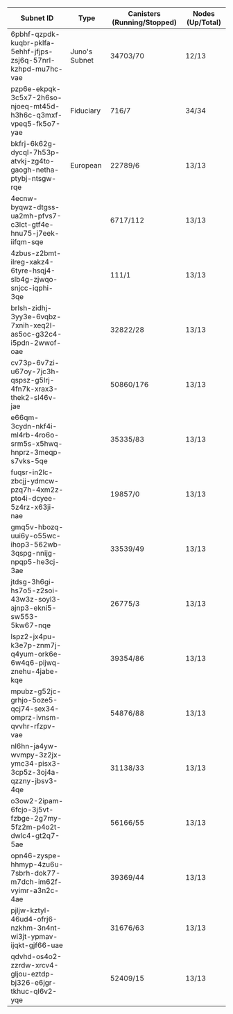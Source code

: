 | Subnet ID | Type | Canisters (Running/Stopped) | Nodes (Up/Total) |
|-----------|----------------|---------------------|------------------|
| 6pbhf-qzpdk-kuqbr-pklfa-5ehhf-jfjps-zsj6q-57nrl-kzhpd-mu7hc-vae | Juno's Subnet | 34703/70 | 12/13 |
| pzp6e-ekpqk-3c5x7-2h6so-njoeq-mt45d-h3h6c-q3mxf-vpeq5-fk5o7-yae | Fiduciary | 716/7 | 34/34 |
| bkfrj-6k62g-dycql-7h53p-atvkj-zg4to-gaogh-netha-ptybj-ntsgw-rqe | European | 22789/6 | 13/13 |
| 4ecnw-byqwz-dtgss-ua2mh-pfvs7-c3lct-gtf4e-hnu75-j7eek-iifqm-sqe |  | 6717/112 | 13/13 |
| 4zbus-z2bmt-ilreg-xakz4-6tyre-hsqj4-slb4g-zjwqo-snjcc-iqphi-3qe |  | 111/1 | 13/13 |
| brlsh-zidhj-3yy3e-6vqbz-7xnih-xeq2l-as5oc-g32c4-i5pdn-2wwof-oae |  | 32822/28 | 13/13 |
| cv73p-6v7zi-u67oy-7jc3h-qspsz-g5lrj-4fn7k-xrax3-thek2-sl46v-jae |  | 50860/176 | 13/13 |
| e66qm-3cydn-nkf4i-ml4rb-4ro6o-srm5s-x5hwq-hnprz-3meqp-s7vks-5qe |  | 35335/83 | 13/13 |
| fuqsr-in2lc-zbcjj-ydmcw-pzq7h-4xm2z-pto4i-dcyee-5z4rz-x63ji-nae |  | 19857/0 | 13/13 |
| gmq5v-hbozq-uui6y-o55wc-ihop3-562wb-3qspg-nnijg-npqp5-he3cj-3ae |  | 33539/49 | 13/13 |
| jtdsg-3h6gi-hs7o5-z2soi-43w3z-soyl3-ajnp3-ekni5-sw553-5kw67-nqe |  | 26775/3 | 13/13 |
| lspz2-jx4pu-k3e7p-znm7j-q4yum-ork6e-6w4q6-pijwq-znehu-4jabe-kqe |  | 39354/86 | 13/13 |
| mpubz-g52jc-grhjo-5oze5-qcj74-sex34-omprz-ivnsm-qvvhr-rfzpv-vae |  | 54876/88 | 13/13 |
| nl6hn-ja4yw-wvmpy-3z2jx-ymc34-pisx3-3cp5z-3oj4a-qzzny-jbsv3-4qe |  | 31138/33 | 13/13 |
| o3ow2-2ipam-6fcjo-3j5vt-fzbge-2g7my-5fz2m-p4o2t-dwlc4-gt2q7-5ae |  | 56166/55 | 13/13 |
| opn46-zyspe-hhmyp-4zu6u-7sbrh-dok77-m7dch-im62f-vyimr-a3n2c-4ae |  | 39369/44 | 13/13 |
| pjljw-kztyl-46ud4-ofrj6-nzkhm-3n4nt-wi3jt-ypmav-ijqkt-gjf66-uae |  | 31676/63 | 13/13 |
| qdvhd-os4o2-zzrdw-xrcv4-gljou-eztdp-bj326-e6jgr-tkhuc-ql6v2-yqe |  | 52409/15 | 13/13 |
